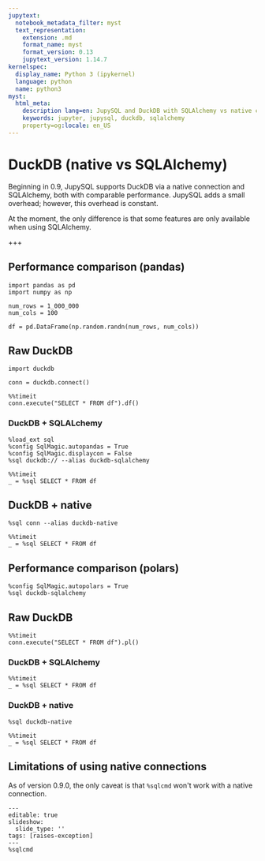 ```yaml
---
jupytext:
  notebook_metadata_filter: myst
  text_representation:
    extension: .md
    format_name: myst
    format_version: 0.13
    jupytext_version: 1.14.7
kernelspec:
  display_name: Python 3 (ipykernel)
  language: python
  name: python3
myst:
  html_meta:
    description lang=en: JupySQL and DuckDB with SQLAlchemy vs native connection
    keywords: jupyter, jupysql, duckdb, sqlalchemy
    property=og:locale: en_US
---
```


# DuckDB (native vs SQLAlchemy)

Beginning in 0.9, JupySQL supports DuckDB via a native connection and SQLAlchemy, both with comparable performance. JupySQL adds a small overhead; however, this overhead is constant.

At the moment, the only difference is that some features are only available when using SQLAlchemy.

+++

## Performance comparison (pandas)

```{code-cell} ipython3
import pandas as pd
import numpy as np

num_rows = 1_000_000
num_cols = 100

df = pd.DataFrame(np.random.randn(num_rows, num_cols))
```

## Raw DuckDB

```{code-cell} ipython3
import duckdb

conn = duckdb.connect()
```

```{code-cell} ipython3
%%timeit
conn.execute("SELECT * FROM df").df()
```

### DuckDB + SQLALchemy

```{code-cell} ipython3
%load_ext sql
%config SqlMagic.autopandas = True
%config SqlMagic.displaycon = False
%sql duckdb:// --alias duckdb-sqlalchemy
```

```{code-cell} ipython3
%%timeit
_ = %sql SELECT * FROM df
```

## DuckDB + native

```{code-cell} ipython3
%sql conn --alias duckdb-native
```

```{code-cell} ipython3
%%timeit
_ = %sql SELECT * FROM df
```

## Performance comparison (polars)

```{code-cell} ipython3
%config SqlMagic.autopolars = True
%sql duckdb-sqlalchemy
```

## Raw DuckDB

```{code-cell} ipython3
%%timeit
conn.execute("SELECT * FROM df").pl()
```

### DuckDB + SQLAlchemy

```{code-cell} ipython3
%%timeit
_ = %sql SELECT * FROM df
```

### DuckDB + native

```{code-cell} ipython3
%sql duckdb-native
```

```{code-cell} ipython3
%%timeit
_ = %sql SELECT * FROM df
```

## Limitations of using native connections

As of version 0.9.0, the only caveat is that `%sqlcmd` won't work with a native connection.

```{code-cell} ipython3
---
editable: true
slideshow:
  slide_type: ''
tags: [raises-exception]
---
%sqlcmd
```
